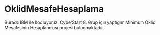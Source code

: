 # OklidMesafeHesaplama

Burada IBM ile Kodluyoruz: CyberStart 8. Grup için yaptığım  Minimum Öklid Mesafesinin Hesaplanması projesi bulunmaktadır.
